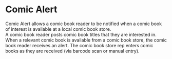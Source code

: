 Comic Alert
=========

Comic Alert allows a comic book reader to be notified when a comic book of interest is available at a local comic book store.  
A comic book reader posts comic book titles that they are interested in. 
When a relevant comic book is available from a comic book store, the comic book reader receives an alert.
The comic book store rep enters comic books as they are received (via barcode scan or manual entry).
